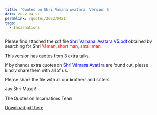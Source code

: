 ```yaml
---
title: 'Quotes on Śhrī Vāmana Avatāra, Version 5'
date: 2022-04-21
permalink: /quotes/2022/0421
tags:
  - Incarnations
---
```


Please find attached the pdf file <font color="blue">Shri_Vamana_Avatara_V5.pdf</font> obtained by searching for Shri <font color="red">Vāman, short man, small man</font>.   

This version has quotes from 3 extra talks.

If by chance extra quotes on <font color="blue">Śhrī Vāmana Avatāra</font> are found out, please kindly share them with all of us.  

Please share the file with all our brothers and sisters.  

Jay Śhrī Mātājī!  

The Quotes on Incarnations Team  

[Download pdf here](http://seven-teams.github.io/files/Shri_Vamana_Avatara_V5.pdf)